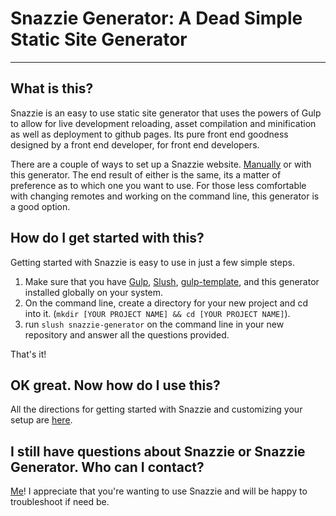 # Snazzie Generator: A Dead Simple Static Site Generator

* * *

## What is this?

Snazzie is an easy to use static site generator that uses the powers of Gulp to allow for live development reloading, asset compilation and minification as well as deployment to github pages. Its pure front end goodness designed by a front end developer, for front end developers.

There are a couple of ways to set up a Snazzie website. [Manually](https://github.com/ninjaofawesome/snazzie) or with this generator.  The end result of either is the same, its a matter of preference as to which one you want to use.  For those less comfortable with changing remotes and working on the command line, this generator is a good option.

## How do I get started with this?

Getting started with Snazzie is easy to use in just a few simple steps.

1. Make sure that you have [Gulp](http://gulpjs.com/), [Slush](http://slushjs.github.io/#/), [gulp-template](https://www.npmjs.com/package/gulp-template), and this generator installed globally on your system.
2. On the command line, create a directory for your new project and cd into it. (`mkdir [YOUR PROJECT NAME] && cd [YOUR PROJECT NAME]`).
3. run `slush snazzie-generator` on the command line in your new repository and answer all the questions provided.

That's it!

## OK great.  Now how do I use this?

All the directions for getting started with Snazzie and customizing your setup are [here](http://hereshannahs.info/snazzie_site/).

## I still have questions about Snazzie or Snazzie Generator.  Who can I contact?

[Me](mailto:snazzieinfo@gmail.com?subject=Snazzie%20Question)!  I appreciate that you're wanting to use Snazzie and will be happy to troubleshoot if need be.



